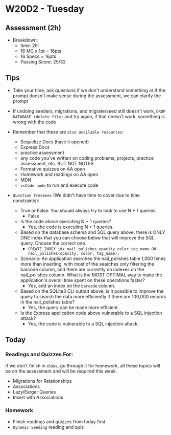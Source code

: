 # W20D2 - Tuesday

## Assessment (2h)
- Breakdown:
  - time: 2hr
  - 16 MC x 1pt = 16pts 
  - 16 Specs = 16pts
  - Passing Score: 25/32

## Tips
- Take your time, ask questions if we don't understand something or if the prompt doesn't make sense during the assessment, we can clarify the prompt
- If undoing seeders, migrations, and migrate/seed still doesn't work, `DROP DATABASE (delete file)` and try again, if that doesn't work, something is wrong with the code


- Remember that these are `also available resources`:
  - Sequelize Docs (have it opened)
  - Express Docs 
  - practice assessment
  - any code you've written on coding problems, projects, practice assessment, etc. BUT NOT NOTES.
  - Formative quizzes on AA open
  - Homework and readings on AA open
  - MDN
  - `vsCode node` to run and execute code


- `Question freebees` (We didn't have time to cover due to time constraints):
  - True or False: You should always try to look to use N + 1 queries.
    - False
  - Is the code above executing N + 1 queries?
    - Yes, the code is executing N + 1 queries.
  - Based on the database schema and SQL query above, there is ONLY ONE index that you can choose below that will improve the SQL query. Choose the correct one.
    - `CREATE INDEX idx_nail_polishes_opacity_color_tag_name ON nail_polishes(opacity, color, tag_name);`
  - Scenario: An application searches the nail_polishes table 1,000 times more than inserting, with most of the searches only filtering the barcode column, and there are currently no indexes on the nail_polishes column. What is the MOST OPTIMAL way to make the application's overall time spent on these operations faster?
    - Yes, add an index on the `barcode` column.
  - Based on the SQLite3 CLI output above, is it possible to improve the query to search the data more efficiently if there are 100,000 records in the nail_polishes table?
    - Yes, the query can be made more efficient.
  - Is the Express application code above vulnerable to a SQL injection attack?
    - Yes, the code is vulnerable to a SQL injection attack.



## Today

### Readings and Quizzes For:
If we don't finish in class, go through it for homework, all these topics will be on the assessment and will be required this week.

- Migrations for Relationships
- Associations
- Lazy/Earger Queries
- Insert with Associations

### Homework 
- Finish readings and quizzes from today first
- `Dynamic Seeding` reading and quiz